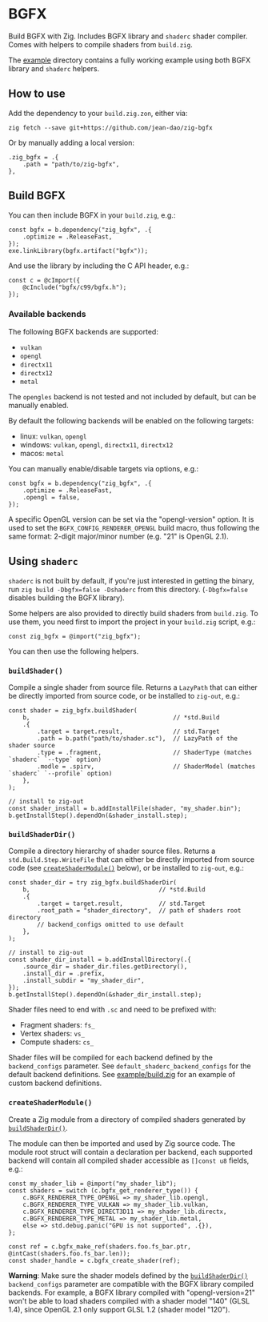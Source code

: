 # BGFX

Build BGFX with Zig. Includes BGFX library and `shaderc` shader compiler. Comes with helpers to compile shaders from `build.zig`.

The [example](example) directory contains a fully working example using both BGFX library and `shaderc` helpers.

## How to use

Add the dependency to your `build.zig.zon`, either via:

```
zig fetch --save git+https://github.com/jean-dao/zig-bgfx
```

Or by manually adding a local version:

```zig
.zig_bgfx = .{
    .path = "path/to/zig-bgfx",
},
```

## Build BGFX

You can then include BGFX in your `build.zig`, e.g.:

```zig
const bgfx = b.dependency("zig_bgfx", .{
    .optimize = .ReleaseFast,
});
exe.linkLibrary(bgfx.artifact("bgfx"));
```

And use the library by including the C API header, e.g.:

```zig
const c = @cImport({
    @cInclude("bgfx/c99/bgfx.h");
});
```

### Available backends

The following BGFX backends are supported:

- `vulkan`
- `opengl`
- `directx11`
- `directx12`
- `metal`

The `opengles` backend is not tested and not included by default, but can be manually enabled.

By default the following backends will be enabled on the following targets:

- linux: `vulkan`, `opengl`
- windows: `vulkan`, `opengl`, `directx11`, `directx12`
- macos: `metal`

You can manually enable/disable targets via options, e.g.:

```zig
const bgfx = b.dependency("zig_bgfx", .{
    .optimize = .ReleaseFast,
    .opengl = false,
});
```

A specific OpenGL version can be set via the "opengl-version" option. It is used to set the `BGFX_CONFIG_RENDERER_OPENGL` build macro, thus following the same format: 2-digit major/minor number (e.g. "21" is OpenGL 2.1).

## Using `shaderc`

`shaderc` is not built by default, if you're just interested in getting the binary, run `zig build -Dbgfx=false -Dshaderc` from this directory. (`-Dbgfx=false` disables building the BGFX library).

Some helpers are also provided to directly build shaders from `build.zig`. To use them, you need first to import the project in your `build.zig` script, e.g.:

```zig
const zig_bgfx = @import("zig_bgfx");
```

You can then use the following helpers.

### `buildShader()`

Compile a single shader from source file. Returns a `LazyPath` that can either be directly imported from source code, or be installed to `zig-out`, e.g.:

```zig
const shader = zig_bgfx.buildShader(
    b,                                        // *std.Build
    .{
        .target = target.result,              // std.Target
        .path = b.path("path/to/shader.sc"),  // LazyPath of the shader source
        .type = .fragment,                    // ShaderType (matches `shaderc` `--type` option)
        .modle = .spirv,                      // ShaderModel (matches `shaderc` `--profile` option)
    },
);

// install to zig-out
const shader_install = b.addInstallFile(shader, "my_shader.bin");
b.getInstallStep().dependOn(&shader_install.step);
```

### `buildShaderDir()`

Compile a directory hierarchy of shader source files. Returns a `std.Build.Step.WriteFile` that can either be directly imported from source code (see [`createShaderModule()`](#createShaderModule) below), or be installed to `zig-out`, e.g.:

```zig
const shader_dir = try zig_bgfx.buildShaderDir(
    b,                                    // *std.Build
    .{
        .target = target.result,          // std.Target
        .root_path = "shader_directory",  // path of shaders root directory
        // backend_configs omitted to use default
    },
);

// install to zig-out
const shader_dir_install = b.addInstallDirectory(.{
    .source_dir = shader_dir.files.getDirectory(),
    .install_dir = .prefix,
    .install_subdir = "my_shader_dir",
});
b.getInstallStep().dependOn(&shader_dir_install.step);
```

Shader files need to end with `.sc` and need to be prefixed with:

-  Fragment shaders: `fs_`
-  Vertex shaders: `vs_`
-  Compute shaders: `cs_`

Shader files will be compiled for each backend defined by the `backend_configs` parameter. See `default_shaderc_backend_configs` for the default backend definitions. See [example/build.zig](example/build.zig) for an example of custom backend definitions.

### `createShaderModule()`

Create a Zig module from a directory of compiled shaders generated by [`buildShaderDir()`](#buildShaderDir).

The module can then be imported and used by Zig source code. The module root struct will contain a declaration per backend, each supported backend will contain all compiled shader accessible as `[]const u8` fields, e.g.:

```zig
const my_shader_lib = @import("my_shader_lib");
const shaders = switch (c.bgfx_get_renderer_type()) {
    c.BGFX_RENDERER_TYPE_OPENGL => my_shader_lib.opengl,
    c.BGFX_RENDERER_TYPE_VULKAN => my_shader_lib.vulkan,
    c.BGFX_RENDERER_TYPE_DIRECT3D11 => my_shader_lib.directx,
    c.BGFX_RENDERER_TYPE_METAL => my_shader_lib.metal,
    else => std.debug.panic("GPU is not supported", .{}),
};

const ref = c.bgfx_make_ref(shaders.foo.fs_bar.ptr, @intCast(shaders.foo.fs_bar.len));
const shader_handle = c.bgfx_create_shader(ref);
```

**Warning**: Make sure the shader models defined by the [`buildShaderDir()`](#buildshaderdir) `backend_configs` parameter are compatible with the BGFX library compiled backends. For example, a BGFX library compiled with "opengl-version=21" won't be able to load shaders compiled with a shader model "140" (GLSL 1.4), since OpenGL 2.1 only support GLSL 1.2 (shader model "120").
